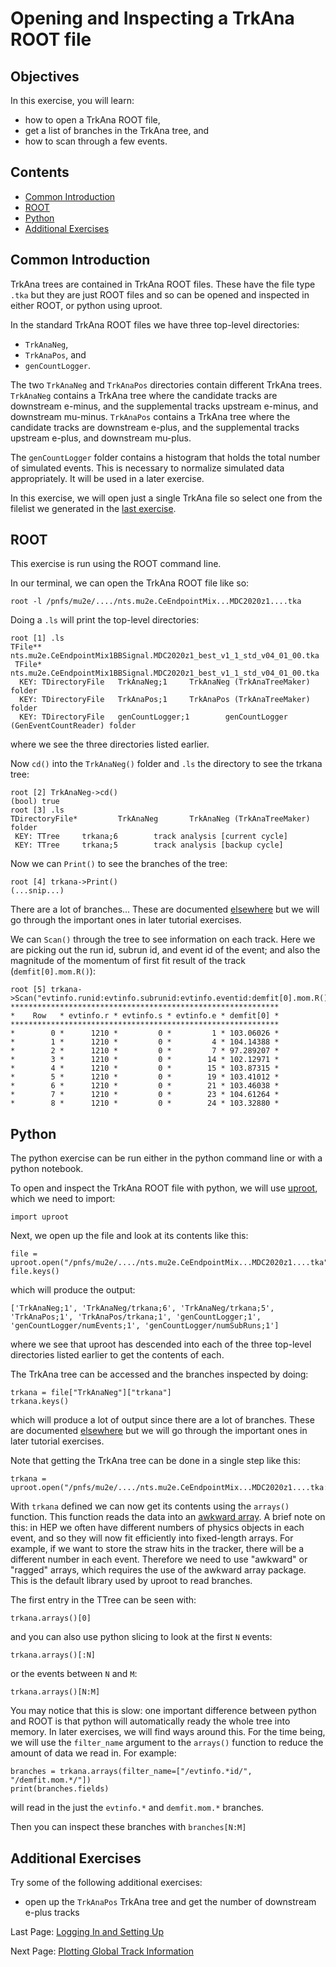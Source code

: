 # Opening and Inspecting a TrkAna ROOT file

## Objectives

In this exercise, you will learn:

* how to open a TrkAna ROOT file, 
* get a list of branches in the TrkAna tree, and
* how to scan through a few events.

## Contents

* [Common Introduction](#Common-Introduction)
* [ROOT](#ROOT)
* [Python](#Python)
* [Additional Exercises](#Additional-Exercises)

## Common Introduction

TrkAna trees are contained in TrkAna ROOT files. These have the file type ```.tka``` but they are just ROOT files and so can be opened and inspected in either ROOT, or python using uproot.

In the standard TrkAna ROOT files we have three top-level directories:

* ```TrkAnaNeg```,
* ```TrkAnaPos```, and
* ```genCountLogger```.

The two ```TrkAnaNeg``` and ```TrkAnaPos``` directories contain different TrkAna trees. ```TrkAnaNeg``` contains a TrkAna tree where the candidate tracks are downstream e-minus, and the supplemental tracks upstream e-minus, and downstream mu-minus. ```TrkAnaPos``` contains a TrkAna tree where the candidate tracks are downstream e-plus, and the supplemental tracks upstream e-plus, and downstream mu-plus.

The ```genCountLogger``` folder contains a histogram that holds the total number of simulated events. This is necessary to normalize simulated data appropriately. It will be used in a later exercise.

In this exercise, we will open just a single TrkAna file so select one from the filelist we generated in the [last exercise](setup.md#Getting-the-List-of-TrkAna-Files).

## ROOT 

This exercise is run using the ROOT command line.

In our terminal, we can open the TrkAna ROOT file like so:

```
root -l /pnfs/mu2e/..../nts.mu2e.CeEndpointMix...MDC2020z1....tka
```

Doing a ```.ls``` will print the top-level directories:

```
root [1] .ls
TFile**         nts.mu2e.CeEndpointMix1BBSignal.MDC2020z1_best_v1_1_std_v04_01_00.tka
 TFile*         nts.mu2e.CeEndpointMix1BBSignal.MDC2020z1_best_v1_1_std_v04_01_00.tka
  KEY: TDirectoryFile   TrkAnaNeg;1     TrkAnaNeg (TrkAnaTreeMaker) folder
  KEY: TDirectoryFile   TrkAnaPos;1     TrkAnaPos (TrkAnaTreeMaker) folder
  KEY: TDirectoryFile   genCountLogger;1        genCountLogger (GenEventCountReader) folder
```

where we see the three directories listed earlier.

Now ```cd()``` into the ```TrkAnaNeg()``` folder and ```.ls``` the directory to see the trkana tree:

```
root [2] TrkAnaNeg->cd()
(bool) true
root [3] .ls
TDirectoryFile*         TrkAnaNeg       TrkAnaNeg (TrkAnaTreeMaker) folder
 KEY: TTree     trkana;6        track analysis [current cycle]
 KEY: TTree     trkana;5        track analysis [backup cycle]
```

Now we can ```Print()``` to see the branches of the tree:

```
root [4] trkana->Print()
(...snip...)
```

There are a lot of branches... These are documented [elsewhere](https://mu2ewiki.fnal.gov/wiki/TrkAna#Tree_Structure) but we will go through the important ones in later tutorial exercises.

We can ```Scan()``` through the tree to see information on each track. Here we are picking out the run id, subrun id, and event id of the event; and also the magnitude of the momentum of first fit result of the track (```demfit[0].mom.R()```):

```
root [5] trkana->Scan("evtinfo.runid:evtinfo.subrunid:evtinfo.eventid:demfit[0].mom.R()")
************************************************************
*    Row   * evtinfo.r * evtinfo.s * evtinfo.e * demfit[0] *
************************************************************
*        0 *      1210 *         0 *         1 * 103.06026 *
*        1 *      1210 *         0 *         4 * 104.14388 *
*        2 *      1210 *         0 *         7 * 97.289207 *
*        3 *      1210 *         0 *        14 * 102.12971 *
*        4 *      1210 *         0 *        15 * 103.87315 *
*        5 *      1210 *         0 *        19 * 103.41012 *
*        6 *      1210 *         0 *        21 * 103.46038 *
*        7 *      1210 *         0 *        23 * 104.61264 *
*        8 *      1210 *         0 *        24 * 103.32880 *
```


## Python

The python exercise can be run either in the python command line or with a python notebook.

To open and inspect the TrkAna ROOT file with python, we will use [uproot](https://uproot.readthedocs.io/en/latest/index.html), which we need to import:

```
import uproot
```

Next, we open up the file and look at its contents like this:

```
file = uproot.open("/pnfs/mu2e/..../nts.mu2e.CeEndpointMix...MDC2020z1....tka")
file.keys()
```

which will produce the output:

```
['TrkAnaNeg;1', 'TrkAnaNeg/trkana;6', 'TrkAnaNeg/trkana;5', 'TrkAnaPos;1', 'TrkAnaPos/trkana;1', 'genCountLogger;1', 'genCountLogger/numEvents;1', 'genCountLogger/numSubRuns;1']
```

where we see that uproot has descended into each of the three top-level directories listed earlier to get the contents of each.

The TrkAna tree can be accessed and the branches inspected by doing:

```
trkana = file["TrkAnaNeg"]["trkana"]
trkana.keys()
```

which will produce a lot of output since there are a lot of branches. These are documented [elsewhere](https://mu2ewiki.fnal.gov/wiki/TrkAna#Tree_Structure) but we will go through the important ones in later tutorial exercises.

Note that getting the TrkAna tree can be done in a single step like this:

```
trkana = uproot.open("/pnfs/mu2e/..../nts.mu2e.CeEndpointMix...MDC2020z1....tka:TrkAnaNeg/trkana")
```

With ```trkana``` defined we can now get its contents using the ```arrays()``` function. This function reads the data into an [awkward array](https://awkward-array.org/doc/main/). A brief note on this: in HEP we often have different numbers of physics objects in each event, and so they will now fit efficiently into fixed-length arrays. For example, if we want to store the straw hits in the tracker, there will be a different number in each event. Therefore we need to use "awkward" or "ragged" arrays, which requires the use of the awkward array package. This is the default library used by uproot to read branches.

The first entry in the TTree can be seen with:

```
trkana.arrays()[0]
```

and you can also use python slicing to look at the first ```N``` events:

```
trkana.arrays()[:N]
```

or the events between ```N``` and ```M```:

```
trkana.arrays()[N:M]
```

You may notice that this is slow: one important difference between python and ROOT is that python will automatically ready the whole tree into memory. In later exercises, we will find ways around this. For the time being, we will use the ```filter_name``` argument to the ```arrays()``` function to reduce the amount of data we read in. For example:

```
branches = trkana.arrays(filter_name=["/evtinfo.*id/", "/demfit.mom.*/"])
print(branches.fields)
```

will read in the just the ```evtinfo.*``` and ```demfit.mom.*``` branches.

Then you can inspect these branches with ```branches[N:M]```


## Additional Exercises
Try some of the following additional exercises:

* open up the ```TrkAnaPos``` TrkAna tree and get the number of downstream e-plus tracks

Last Page: [Logging In and Setting Up](setup.md)

Next Page: [Plotting Global Track Information](n-hits.md)
